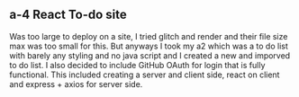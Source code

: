
## a-4 React To-do site

Was too large to deploy on a site, I tried glitch and render and their file size max was too small for this. But anyways I took my a2 which was a to do list with barely any styling and no java script and I created a new and imporved to do list. I also decided to include GitHub OAuth for login that is fully functional. This included creating a server and client side, react on client and express + axios for server side. 

